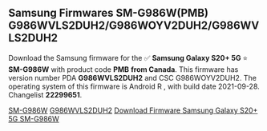 <h2>Samsung Firmwares SM-G986W(PMB) G986WVLS2DUH2/G986WOYV2DUH2/G986WVLS2DUH2</h2>
Download the Samsung firmware for the ✅ <strong>Samsung Galaxy S20+ 5G </strong> ⭐ <strong>SM-G986W</strong> with product code <strong>PMB</strong> <strong> from Canada</strong>. This firmware has version number PDA <strong>G986WVLS2DUH2</strong> and CSC G986WOYV2DUH2. The operating system of this firmware is Android R , with build date 2021-09-28. Changelist <strong>22299651</strong>.


[SM-G986W](https://samfirm.shop/samsung/model/SM-G986W)
[G986WVLS2DUH2](https://samfirm.shop/samsung/pda/G986WVLS2DUH2)
[Download Firmware Samsung Galaxy S20+ 5G SM-G986W](https://samfirm.shop/samsung/firmware/460339)
